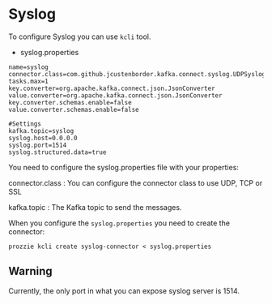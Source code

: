 ---
---

# Syslog

To configure Syslog you can use `kcli` tool.

* syslog.properties

```
name=syslog
connector.class=com.github.jcustenborder.kafka.connect.syslog.UDPSyslogSourceConnector
tasks.max=1
key.converter=org.apache.kafka.connect.json.JsonConverter
value.converter=org.apache.kafka.connect.json.JsonConverter
key.converter.schemas.enable=false
value.converter.schemas.enable=false

#Settings
kafka.topic=syslog
syslog.host=0.0.0.0
syslog.port=1514
syslog.structured.data=true
```

You need to configure the syslog.properties file with your properties:

connector.class
: You can configure the connector class to use UDP, TCP or SSL

kafka.topic
: The Kafka topic to send the messages.

When you configure the `syslog.properties` you need to create the connector:

`prozzie kcli create syslog-connector < syslog.properties`

## Warning
Currently, the only port in what you can expose syslog server is 1514.
